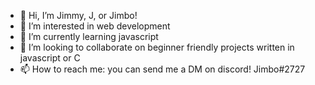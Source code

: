 - 👋 Hi, I’m Jimmy, J, or Jimbo!
- 👀 I’m interested in web development
- 🌱 I’m currently learning javascript
- 💞️ I’m looking to collaborate on beginner friendly projects written in javascript or C
- 📫 How to reach me: you can send me a DM on discord! Jimbo#2727

<!---
DonkeyFeet00/DonkeyFeet00 is a ✨ special ✨ repository because its `README.md` (this file) appears on your GitHub profile.
You can click the Preview link to take a look at your changes.
--->
